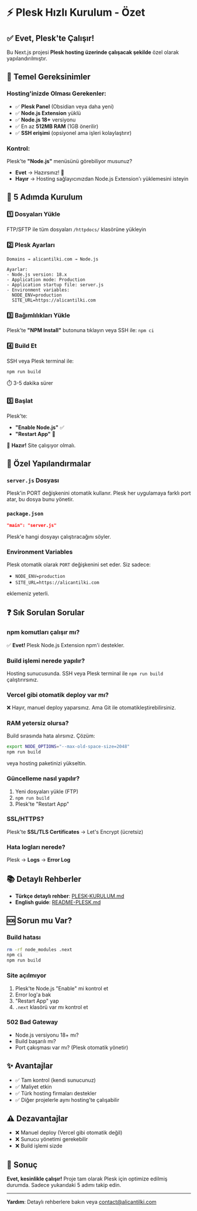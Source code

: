 # ⚡ Plesk Hızlı Kurulum - Özet

## ✅ Evet, Plesk'te Çalışır!

Bu Next.js projesi **Plesk hosting üzerinde çalışacak şekilde** özel olarak yapılandırılmıştır.

## 🎯 Temel Gereksinimler

### Hosting'inizde Olması Gerekenler:
- ✅ **Plesk Panel** (Obsidian veya daha yeni)
- ✅ **Node.js Extension** yüklü
- ✅ **Node.js 18+** versiyonu
- ✅ En az **512MB RAM** (1GB önerilir)
- ✅ **SSH erişimi** (opsiyonel ama işleri kolaylaştırır)

### Kontrol:
Plesk'te **"Node.js"** menüsünü görebiliyor musunuz?
- **Evet** → Hazırsınız! 🎉
- **Hayır** → Hosting sağlayıcınızdan Node.js Extension'ı yüklemesini isteyin

## 🚀 5 Adımda Kurulum

### 1️⃣ Dosyaları Yükle
FTP/SFTP ile tüm dosyaları `/httpdocs/` klasörüne yükleyin

### 2️⃣ Plesk Ayarları
```
Domains → alicantilki.com → Node.js

Ayarlar:
- Node.js version: 18.x
- Application mode: Production  
- Application startup file: server.js
- Environment variables:
  NODE_ENV=production
  SITE_URL=https://alicantilki.com
```

### 3️⃣ Bağımlılıkları Yükle
Plesk'te **"NPM Install"** butonuna tıklayın
veya SSH ile: `npm ci`

### 4️⃣ Build Et
SSH veya Plesk terminal ile:
```bash
npm run build
```
⏱️ 3-5 dakika sürer

### 5️⃣ Başlat
Plesk'te:
- **"Enable Node.js"** ✅
- **"Restart App"** 🔄

🎉 **Hazır!** Site çalışıyor olmalı.

## 🔧 Özel Yapılandırmalar

### `server.js` Dosyası
Plesk'in PORT değişkenini otomatik kullanır. Plesk her uygulamaya farklı port atar, bu dosya bunu yönetir.

### `package.json`
```json
"main": "server.js"
```
Plesk'e hangi dosyayı çalıştıracağını söyler.

### Environment Variables
Plesk otomatik olarak `PORT` değişkenini set eder. Siz sadece:
- `NODE_ENV=production`
- `SITE_URL=https://alicantilki.com`

eklemeniz yeterli.

## ❓ Sık Sorulan Sorular

### npm komutları çalışır mı?
✅ **Evet!** Plesk Node.js Extension npm'i destekler.

### Build işlemi nerede yapılır?
Hosting sunucusunda. SSH veya Plesk terminal ile `npm run build` çalıştırırsınız.

### Vercel gibi otomatik deploy var mı?
❌ Hayır, manuel deploy yaparsınız. Ama Git ile otomatikleştirebilirsiniz.

### RAM yetersiz olursa?
Build sırasında hata alırsınız. Çözüm:
```bash
export NODE_OPTIONS="--max-old-space-size=2048"
npm run build
```
veya hosting paketinizi yükseltin.

### Güncelleme nasıl yapılır?
1. Yeni dosyaları yükle (FTP)
2. `npm run build`
3. Plesk'te "Restart App"

### SSL/HTTPS?
Plesk'te **SSL/TLS Certificates** → Let's Encrypt (ücretsiz)

### Hata logları nerede?
Plesk → **Logs** → **Error Log**

## 📚 Detaylı Rehberler

- **Türkçe detaylı rehber**: [PLESK-KURULUM.md](./PLESK-KURULUM.md)
- **English guide**: [README-PLESK.md](./README-PLESK.md)

## 🆘 Sorun mu Var?

### Build hatası
```bash
rm -rf node_modules .next
npm ci
npm run build
```

### Site açılmıyor
1. Plesk'te Node.js "Enable" mi kontrol et
2. Error log'a bak
3. "Restart App" yap
4. `.next` klasörü var mı kontrol et

### 502 Bad Gateway
- Node.js versiyonu 18+ mı?
- Build başarılı mı?
- Port çakışması var mı? (Plesk otomatik yönetir)

## ✨ Avantajlar

- ✅ Tam kontrol (kendi sunucunuz)
- ✅ Maliyet etkin
- ✅ Türk hosting firmaları destekler
- ✅ Diğer projelerle aynı hosting'te çalışabilir

## ⚠️ Dezavantajlar

- ❌ Manuel deploy (Vercel gibi otomatik değil)
- ❌ Sunucu yönetimi gerekebilir
- ❌ Build işlemi sizde

## 🎯 Sonuç

**Evet, kesinlikle çalışır!** Proje tam olarak Plesk için optimize edilmiş durumda. Sadece yukarıdaki 5 adımı takip edin.

---

**Yardım**: Detaylı rehberlere bakın veya contact@alicantilki.com
